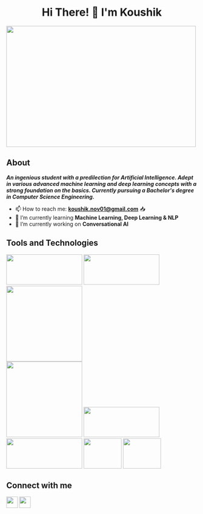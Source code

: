 <h1 align="center">Hi There! 👋 I'm Koushik</h1> 
<img target="_blank" src="https://i.pinimg.com/originals/66/83/3e/66833e07d6fb9eb5d724e47d0c814285.gif" width = 500 height = 320>

## About
 ***An ingenious student with a predilection for Artificial Intelligence. Adept in various advanced machine learning and deep learning concepts with a strong foundation on the basics. Currently pursuing a Bachelor's degree in Computer Science Engineering.*** 
 - 📫 How to reach me: **koushik.nov01@gmail.com** 📥
 - 🌱 I’m currently learning **Machine Learning, Deep Learning & NLP**
 - 🔭 I’m currently working on **Conversational AI**
 
## Tools and Technologies
   
  [<img target="_blank" src="https://numpy.org/images/logos/numpy.svg" width=200 height=80>](https://numpy.org/)
  [<img target="_blank" src="https://matplotlib.org/_static/logo2_compressed.svg" width=200 height=80>](https://matplotlib.org/)
  [<img target="_blank" src="https://scikit-learn.org/stable/_static/scikit-learn-logo-small.png" width=200>](https://scikit-learn.org/stable/)  
  [<img target="_blank" src="https://keras.io/img/logo.png" width=200>](https://keras.io/)
  [<img target="_blank" src="https://www.gstatic.com/devrel-devsite/prod/vfae72444d3bdc8ae13b8cc5631b2eafccb5edbf6e3dc3e733b21af239a5c570e/tensorflow/images/lockup.svg" width=200 height=80>](https://www.tensorflow.org/) 
  [<img target="_blank" src="https://raw.githubusercontent.com/pytorch/pytorch/master/docs/source/_static/img/pytorch-logo-dark.png" width=200 height=80>](https://pytorch.org/) 
  [<img target="_blank" src="https://opencv.org/wp-content/uploads/2019/02/opencv-logo-1.png" width=100 height=80>](https://opencv.org/)
  [<img target="_blank" src="https://seeklogo.com/images/A/amazon-web-services-aws-logo-6C2E3DCD3E-seeklogo.com.png" width=100 height=80>](https://aws.amazon.com/)
  
## Connect with me
  [<img height="30" src="https://img.shields.io/badge/linkedin-blue.svg?&style=for-the-badge&logo=linkedin&logoColor=white" />][LinkedIn]
  [<img height="30" src = "https://img.shields.io/badge/gmail-c14438?&style=for-the-badge&logo=gmail&logoColor=white">][gmail]
  
  
  [gmail]: https://gmail.com
  [linkedin]: https://www.linkedin.com/in/koushik-sivarama-krishnan/
